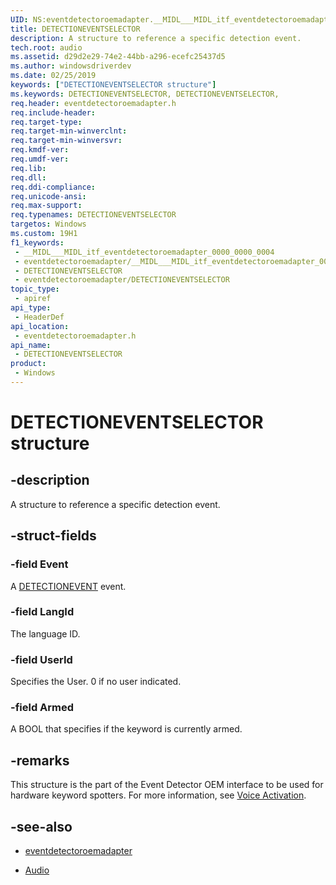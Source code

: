 ```yaml
---
UID: NS:eventdetectoroemadapter.__MIDL___MIDL_itf_eventdetectoroemadapter_0000_0000_0004
title: DETECTIONEVENTSELECTOR
description: A structure to reference a specific detection event.
tech.root: audio
ms.assetid: d29d2e29-74e2-44bb-a296-ecefc25437d5
ms.author: windowsdriverdev
ms.date: 02/25/2019
keywords: ["DETECTIONEVENTSELECTOR structure"]
ms.keywords: DETECTIONEVENTSELECTOR, DETECTIONEVENTSELECTOR,
req.header: eventdetectoroemadapter.h
req.include-header: 
req.target-type: 
req.target-min-winverclnt: 
req.target-min-winversvr: 
req.kmdf-ver: 
req.umdf-ver: 
req.lib: 
req.dll: 
req.ddi-compliance: 
req.unicode-ansi: 
req.max-support: 
req.typenames: DETECTIONEVENTSELECTOR
targetos: Windows
ms.custom: 19H1
f1_keywords:
 - __MIDL___MIDL_itf_eventdetectoroemadapter_0000_0000_0004
 - eventdetectoroemadapter/__MIDL___MIDL_itf_eventdetectoroemadapter_0000_0000_0004
 - DETECTIONEVENTSELECTOR
 - eventdetectoroemadapter/DETECTIONEVENTSELECTOR
topic_type:
 - apiref
api_type:
 - HeaderDef
api_location:
 - eventdetectoroemadapter.h
api_name:
 - DETECTIONEVENTSELECTOR
product:
 - Windows
---
```


# DETECTIONEVENTSELECTOR structure


## -description

A structure to reference a specific detection event.

## -struct-fields

### -field Event

A [DETECTIONEVENT](ns-eventdetectoroemadapter-detectionevent.md) event.

### -field LangId

The language ID.

### -field UserId

Specifies the User. 0 if no user indicated.

### -field Armed

A BOOL that specifies if the keyword is currently armed.

## -remarks

This structure is the part of the Event Detector OEM interface to be used for hardware keyword spotters. For more information, see [Voice Activation](https://docs.microsoft.com/windows-hardware/drivers/audio/voice-activation).

## -see-also

- [eventdetectoroemadapter](../eventdetectoroemadapter/index.md)

- [Audio](../_audio/index.md)

